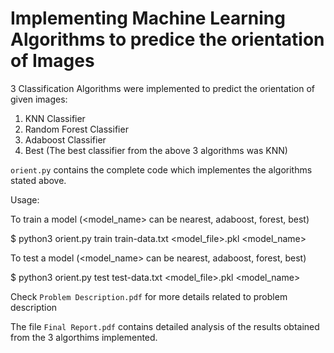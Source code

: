 # Implementing Machine Learning Algorithms to predice the orientation of Images

3 Classification Algorithms were implemented to predict the orientation of given images:

1. KNN Classifier
2. Random Forest Classifier
3. Adaboost Classifier
4. Best (The best classifier from the above 3 algorithms was KNN)

`orient.py` contains the complete code which implementes the algorithms stated above.

Usage:

To train a model (<model_name> can be nearest, adaboost, forest, best)

$ python3 orient.py train train-data.txt <model_file>.pkl <model_name>

To test a model (<model_name> can be nearest, adaboost, forest, best)
   
$ python3 orient.py test test-data.txt <model_file>.pkl <model_name>

Check `Problem Description.pdf` for more details related to problem description

The file `Final Report.pdf` contains detailed analysis of the results obtained from the 3 algorthims implemented.
